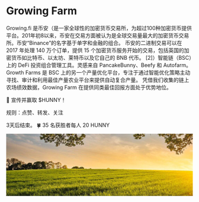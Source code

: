 # Growing Farm

Growing.fi 是币安（是一家全球性的加密货币交易所，为超过100种加密货币提供平台。201年初8以来，币安在交易方面被认为是全球交易量最大的加密货币交易所。币安“Binance”的名字基于单字和金融的组合。 币安的二进制交易可以在 2017 年处理 140 万个订单，提供 15 个加密货币服务开始的交易，包括英国的加密货币如比特币、以太坊、莱特币以及它自己的 BNB 代币。 [2]）智能链（BSC）上的 DeFi 投资组合管理工具。灵感来自 PancakeBunny、Beefy 和 Autofarm。 Growth Farms 是 BSC 上的另一个产量优化平台，专注于通过智能优化策略主动寻找、审计和利用最佳产量农业平台来提供自动复合产量。 凭借我们收集的链上农场绩效数据，Growing Farm 在提供同类最佳回报方面处于优势地位。

📢 宣传并赢取 $HUNNY！

规则：点赞、转发、关注

3天后结束。 🍀 35 名获胜者每人 20 HUNNY

![1080x360](1080x360.jpg)
